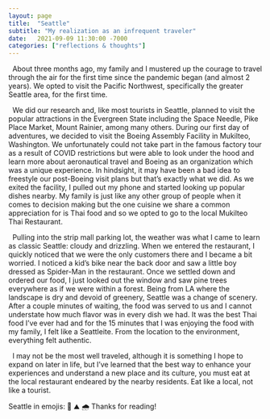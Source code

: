 ```yaml
---
layout: page
title:  "Seattle"
subtitle: "My realization as an infrequent traveler"
date:   2021-09-09 11:30:00 -7000
categories: ["reflections & thoughts"]
---
```


  About three months ago, my family and I mustered up the courage to travel through the air for the first time since the pandemic began (and almost 2 years). We opted to visit the Pacific Northwest, specifically the greater Seattle area, for the first time.

  We did our research and, like most tourists in Seattle, planned to visit the popular attractions in the Evergreen State including the Space Needle, Pike Place Market, Mount Rainier, among many others. During our first day of adventures, we decided to visit the Boeing Assembly Facility in Mukilteo, Washington. We unfortunately could not take part in the famous factory tour as a result of COVID restrictions but were able to look under the hood and learn more about aeronautical travel and Boeing as an organization which was a unique experience. In hindsight, it may have been a bad idea to freestyle our post-Boeing visit plans but that’s exactly what we did. As we exited the facility, I pulled out my phone and started looking up popular dishes nearby. My family is just like any other group of people when it comes to decision making but the one cuisine we share a common appreciation for is Thai food and so we opted to go to the local Mukilteo Thai Restaurant.

  Pulling into the strip mall parking lot, the weather was what I came to learn as classic Seattle: cloudy and drizzling. When we entered the restaurant, I quickly noticed that we were the only customers there and I became a bit worried. I noticed a kid’s bike near the back door and saw a little boy dressed as Spider-Man in the restaurant. Once we settled down and ordered our food, I just looked out the window and saw pine trees everywhere as if we were within a forest. Being from LA where the landscape is dry and devoid of greenery, Seattle was a change of scenery.
After a couple minutes of waiting, the food was served to us and I cannot understate how much flavor was in every dish we had. It was the best Thai food I’ve ever had and for the 15 minutes that I was enjoying the food with my family, I felt like a Seattleite. From the location to the environment, everything felt authentic.

  I may not be the most well traveled, although it is something I hope to expand on later in life, but I’ve learned that the best way to enhance your experiences and understand a new place and its culture, you must eat at the local restaurant endeared by the nearby residents. Eat like a local, not like a tourist. 

Seattle in emojis: 🌲 ⛰️ 🌧️
Thanks for reading!